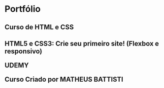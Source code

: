 # Portfólio
<h2> Curso de HTML e CSS <h2>
<P> HTML5 e CSS3: Crie seu primeiro site! (Flexbox e responsivo) <P> 
<P> UDEMY <P> 
<P> Curso Criado por  MATHEUS BATTISTI <P> 
